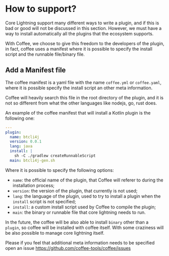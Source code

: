 # How to support?

Core Lightning support many different ways to write a plugin, and if this is bad or good
will not be discussed in this section.
However, we must have a way to install automatically all the plugins that the ecosystem supports.

With Coffee, we choose to give this freedom to the developers of the plugin, in fact, coffee uses a
manifest where it is possible to specify the install script and the runnable file/binary file.

## Add a Manifest file

The coffee manifest is a yaml file with the name `coffee.yml` or `coffee.yaml`, where it is possible
specify the install script an other meta information.

Coffee will heavily search this file in the root directory of the plugin, and it is not so different
from what the other languages like nodejs, go, rust does.

An example of the coffee manifest that will install a Kotlin plugin is the following one:

```yaml
---
plugin:
  name: btcli4j
  version: 0.0.1
  lang: java
  install: |
    sh -C ./gradlew createRunnableScript
  main: btcli4j-gen.sh
```

Where it is possible to specify the following options:

- `name`: the official name of the plugin, that Coffee will referer to during the installation process;
- `version`: the version of the plugin, that currently is not used;
- `lang`: the language of the plugin, used to try to install a plugin when the `install` script is not specified;
- `install`: a custom install script used by Coffee to compile the plugin;
- `main`: the binary or runnable file that core lightning needs to run.

In the future, the coffee will be also able to install `binary` other than a `plugin`, so coffee will be installed with coffee
itself. With some craziness will be also possible to manage core lightning itself.

Please if you feel that additional meta information needs to be specified open an issue 
https://github.com/coffee-tools/coffee/issues
